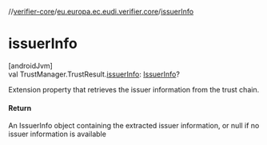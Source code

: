 //[verifier-core](../../index.md)/[eu.europa.ec.eudi.verifier.core](index.md)/[issuerInfo](issuer-info.md)

# issuerInfo

[androidJvm]\
val TrustManager.TrustResult.[issuerInfo](issuer-info.md): [IssuerInfo](-issuer-info/index.md)?

Extension property that retrieves the issuer information from the trust chain.

#### Return

An IssuerInfo object containing the extracted issuer information, or null if no issuer information is available
